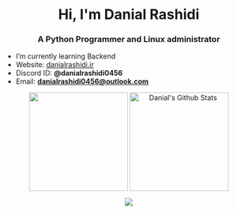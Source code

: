 <h1 align="center">Hi, I'm Danial Rashidi</h1>

<h3 align="center">A Python Programmer and Linux administrator</h3>

- I’m currently learning Backend
- Website: [danialrashidi.ir](https://danialrashidi.ir/)
- Discord ID: **@danialrashidi0456**
- Email: **danialrashidi0456@outlook.com**


</p>
<p align="center">
<img align="center" height="200px" src="https://github-readme-stats.vercel.app/api/top-langs/?username=danialrashidi0456&langs_count=8&theme=dark&hide="makefile" />
<img align="center" height="200px" src="https://github-readme-stats-git-masterrstaa-rickstaa.vercel.app/api?username=danialrashidi0456&show_icons=true&count_private=true&include_all_commits=true&line_height=25&theme=dark" alt="Danial's Github Stats" />
</p>
</p>
<div align="center" style="font-size: 25px;font-weight: 900;">
  <a href="https://github.com/starlitnightsky">
    <img src="https://github-readme-streak-stats.herokuapp.com?user=danialrashidi0456&theme=dark" />
  </a>
</div>
<!--
**danialrashidi0456/danialrashidi0456** is a ✨ _special_ ✨ repository because its `README.md` (this file) appears on your GitHub profile.

Here are some ideas to get you started:

- 🔭 I’m currently working on ...
- 🌱 I’m currently learning ...
- 👯 I’m looking to collaborate on ...
- 🤔 I’m looking for help with ...
- 💬 Ask me about ...

-->
